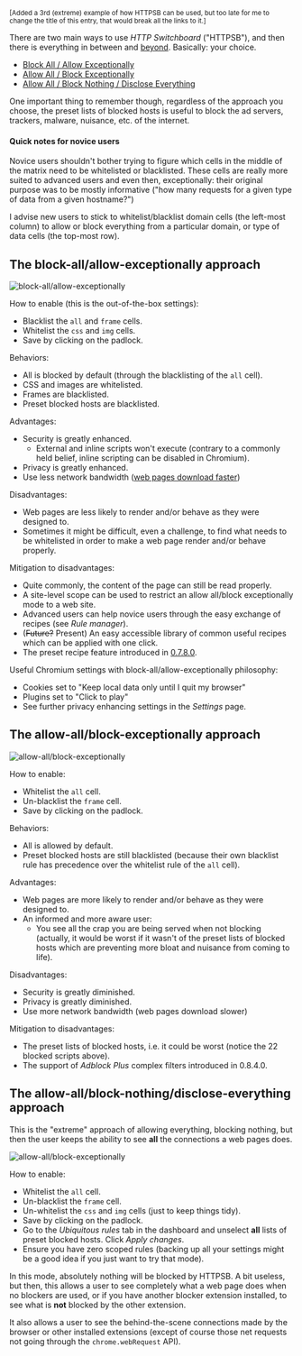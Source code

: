 <sup>[Added a 3rd (extreme) example of how HTTPSB can be used, but too late for me to change the title of this entry, that would break all the links to it.]</sup>

There are two main ways to use *HTTP Switchboard* ("HTTPSB"), and then there is everything in between and [beyond](http://www.wilderssecurity.com/threads/http-switchboard-for-chrome-chromium.356427/page-25#post-2357557). Basically: your choice.

- [Block All / Allow Exceptionally](#the-block-allallow-exceptionally-approach)
- [Allow All / Block Exceptionally](#the-allow-allblock-exceptionally-approach)
- [Allow All / Block Nothing / Disclose Everything](#the-allow-allblock-nothingdisclose-everything-approach)

One important thing to remember though, regardless of the approach you choose, the preset lists of blocked hosts is useful to block the ad servers, trackers, malware, nuisance, etc. of the internet.

#### Quick notes for novice users

Novice users shouldn't bother trying to figure which cells in the middle of the matrix need to be whitelisted or blacklisted. These cells are really more suited to advanced users and even then, exceptionally: their original purpose was to be mostly informative ("how many requests for a given type of data from a given hostname?")

I advise new users to stick to whitelist/blacklist domain cells (the left-most column) to allow or block everything from a particular domain, or type of data cells (the top-most row).

## The block-all/allow-exceptionally approach

![block-all/allow-exceptionally](https://raw2.github.com/gorhill/httpswitchboard/master/doc/img/httpsb-basics-block-all-by-default.gif)

How to enable (this is the out-of-the-box settings):
- Blacklist the `all` and `frame` cells.
- Whitelist the `css` and `img` cells.
- Save by clicking on the padlock.

Behaviors:
- All is blocked by default (through the blacklisting of the `all` cell).
- CSS and images are whitelisted.
- Frames are blacklisted.
- Preset blocked hosts are blacklisted.

Advantages:
- Security is greatly enhanced.
    * External and inline scripts won't execute (contrary to a commonly held belief, inline scripting can be disabled in Chromium).
- Privacy is greatly enhanced.
- Use less network bandwidth ([web pages download faster](/gorhill/httpswitchboard/wiki/Comparative-benchmarks-against-widely-used-blockers:-Top-15-Most-Popular-News-Websites))

Disadvantages:
- Web pages are less likely to render and/or behave as they were designed to.
- Sometimes it might be difficult, even a challenge, to find what needs to be whitelisted in order to make a web page render and/or behave properly.

Mitigation to disadvantages:
- Quite commonly, the content of the page can still be read properly.
- A site-level scope can be used to restrict an allow all/block exceptionally mode to a web site.
- Advanced users can help novice users through the easy exchange of recipes (see *Rule manager*).
- (~~Future?~~ Present) An easy accessible library of common useful recipes which can be applied with one click.
- The preset recipe feature introduced in [0.7.8.0](https://github.com/gorhill/httpswitchboard/wiki/Change-log#wiki-0780).

Useful Chromium settings with block-all/allow-exceptionally philosophy:

- Cookies set to "Keep local data only until I quit my browser"
- Plugins set to "Click to play"
- See further privacy enhancing settings in the *Settings* page.

## The allow-all/block-exceptionally approach

![allow-all/block-exceptionally](https://raw2.github.com/gorhill/httpswitchboard/master/doc/img/httpsb-basics-allow-all-by-default.gif)

How to enable:
- Whitelist the `all` cell.
- Un-blacklist the `frame` cell.
- Save by clicking on the padlock.

Behaviors:
- All is allowed by default.
- Preset blocked hosts are still blacklisted (because their own blacklist rule has precedence over the whitelist rule of the `all` cell).

Advantages:
- Web pages are more likely to render and/or behave as they were designed to.
- An informed and more aware user:
    * You see all the crap you are being served when not blocking (actually, it would be worst if it wasn't of the preset lists of blocked hosts which are preventing more bloat and nuisance from coming to life).

Disadvantages:
- Security is greatly diminished.
- Privacy is greatly diminished.
- Use more network bandwidth (web pages download slower)

Mitigation to disadvantages:
- The preset lists of blocked hosts, i.e. it could be worst (notice the 22 blocked scripts above).
- The support of _Adblock Plus_ complex filters introduced in 0.8.4.0.

## The allow-all/block-nothing/disclose-everything approach

This is the "extreme" approach of allowing everything, blocking nothing, but then the user keeps the ability to see **all** the connections a web pages does.

![allow-all/block-exceptionally](https://raw2.github.com/gorhill/httpswitchboard/master/doc/img/httpsb-allow-all-disclose-all.png)

How to enable:
- Whitelist the `all` cell.
- Un-blacklist the `frame` cell.
- Un-whitelist the `css` and `img` cells (just to keep things tidy).
- Save by clicking on the padlock.
- Go to the _Ubiquitous rules_ tab in the dashboard and unselect **all** lists of preset blocked hosts. Click _Apply changes_.
- Ensure you have zero scoped rules (backing up all your settings might be a good idea if you just want to try that mode).

In this mode, absolutely nothing will be blocked by HTTPSB. A bit useless, but then, this allows a user to see completely what a web page does when no blockers are used, or if you have another blocker extension  installed, to see what is **not** blocked by the other extension.

It also allows a user to see the behind-the-scene connections made by the browser or other installed extensions (except of course those net requests not going through the `chrome.webRequest` API).